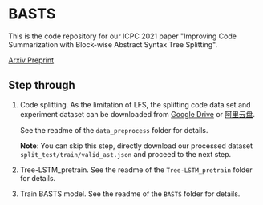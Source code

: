 # BASTS
This is the code repository for our ICPC 2021 paper "Improving Code Summarization with Block-wise Abstract Syntax Tree Splitting".

[Arxiv Preprint](https://arxiv.org/abs/2103.07845)


## Step through
1. Code splitting. As the limitation of LFS, the splitting code data set and experiment dataset can be downloaded from [Google Drive](https://drive.google.com/drive/folders/12N-pBzlHhoIgSku7onVPvQrc_JQJw1Q9?usp=sharing) or [阿里云盘](https://www.aliyundrive.com/s/pG3c2WQaQzy).

	See the readme of the `data_preprocess` folder for details.

	**Note**: You can skip this step, directly download our processed dataset `split_test/train/valid_ast.json` and proceed to the next step.

2. Tree-LSTM_pretrain. See the readme of the `Tree-LSTM_pretrain` folder for details.
   
3. Train BASTS model. See the readme of the `BASTS` folder for details.
